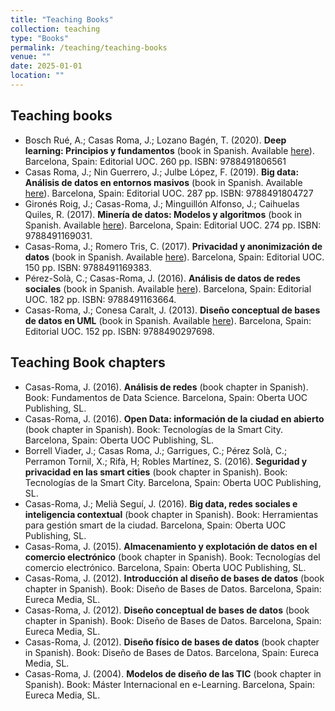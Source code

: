 ```yaml
---
title: "Teaching Books"
collection: teaching
type: "Books"
permalink: /teaching/teaching-books
venue: ""
date: 2025-01-01
location: ""
---
```


## Teaching books

- Bosch Rué, A.; Casas Roma, J.; Lozano Bagén, T. (2020). **Deep learning: Principios y fundamentos** (book in Spanish. Available [here](http://www.editorialuoc.cat/deep-learning)). Barcelona, Spain: Editorial UOC. 260 pp. ISBN: 9788491806561
- Casas Roma, J.; Nin Guerrero, J.; Julbe López, F. (2019). **Big data: Análisis de datos en entornos masivos** (book in Spanish. Available [here](http://www.editorialuoc.cat/big-data_6)). Barcelona, Spain: Editorial UOC. 287 pp. ISBN: 9788491804727
- Gironés Roig, J.; Casas-Roma, J.; Minguillón Alfonso, J.; Caihuelas Quiles, R. (2017). **Minería de datos: Modelos y algoritmos** (book in Spanish. Available [here](http://www.editorialuoc.cat/mineria-de-datos)). Barcelona, Spain: Editorial UOC. 274 pp. ISBN: 9788491169031.
- Casas-Roma, J.; Romero Tris, C. (2017). **Privacidad y anonimización de datos** (book in Spanish. Available [here](http://www.editorialuoc.cat/privacidad-y-anonimizacion-de-datos)). Barcelona, Spain: Editorial UOC. 150 pp. ISBN: 9788491169383.
- Pérez-Solà, C.; Casas-Roma, J. (2016). **Análisis de datos de redes sociales** (book in Spanish. Available [here](http://www.editorialuoc.com/analisis-de-datos-de-redes-sociales)). Barcelona, Spain: Editorial UOC. 182 pp. ISBN: 9788491163664.
- Casas-Roma, J.; Conesa Caralt, J. (2013). **Diseño conceptual de bases de datos en UML** (book in Spanish. Available [here](http://www.editorialuoc.com/diseno-conceptual-de-bases-de-datos-en-uml)). Barcelona, Spain: Editorial UOC. 152 pp. ISBN: 9788490297698.

## Teaching Book chapters

- Casas-Roma, J. (2016). **Análisis de redes** (book chapter in Spanish). Book: Fundamentos de Data Science. Barcelona, Spain: Oberta UOC Publishing, SL.
- Casas-Roma, J. (2016). **Open Data: información de la ciudad en abierto** (book chapter in Spanish). Book: Tecnologías de la Smart City. Barcelona, Spain: Oberta UOC Publishing, SL.
- Borrell Viader, J.; Casas Roma, J.; Garrigues, C.; Pérez Solà, C.; Perramon Tornil, X.; Rifà, H; Robles Martínez, S. (2016). **Seguridad y privacidad en las smart cities** (book chapter in Spanish). Book: Tecnologías de la Smart City. Barcelona, Spain: Oberta UOC Publishing, SL.
- Casas-Roma, J.; Melià Seguí, J. (2016). **Big data, redes sociales e inteligencia contextual** (book chapter in Spanish). Book: Herramientas para gestión smart de la ciudad. Barcelona, Spain: Oberta UOC Publishing, SL.
- Casas-Roma, J. (2015). **Almacenamiento y explotación de datos en el comercio electrónico** (book chapter in Spanish). Book: Tecnologías del comercio electrónico. Barcelona, Spain: Oberta UOC Publishing, SL.
- Casas-Roma, J. (2012). **Introducción al diseño de bases de datos** (book chapter in Spanish). Book: Diseño de Bases de Datos. Barcelona, Spain: Eureca Media, SL.
- Casas-Roma, J. (2012). **Diseño conceptual de bases de datos** (book chapter in Spanish). Book: Diseño de Bases de Datos. Barcelona, Spain: Eureca Media, SL.
- Casas-Roma, J. (2012). **Diseño físico de bases de datos** (book chapter in Spanish). Book: Diseño de Bases de Datos. Barcelona, Spain: Eureca Media, SL.
- Casas-Roma, J. (2004). **Modelos de diseño de las TIC** (book chapter in Spanish). Book: Máster Internacional en e-Learning. Barcelona, Spain: Eureca Media, SL.